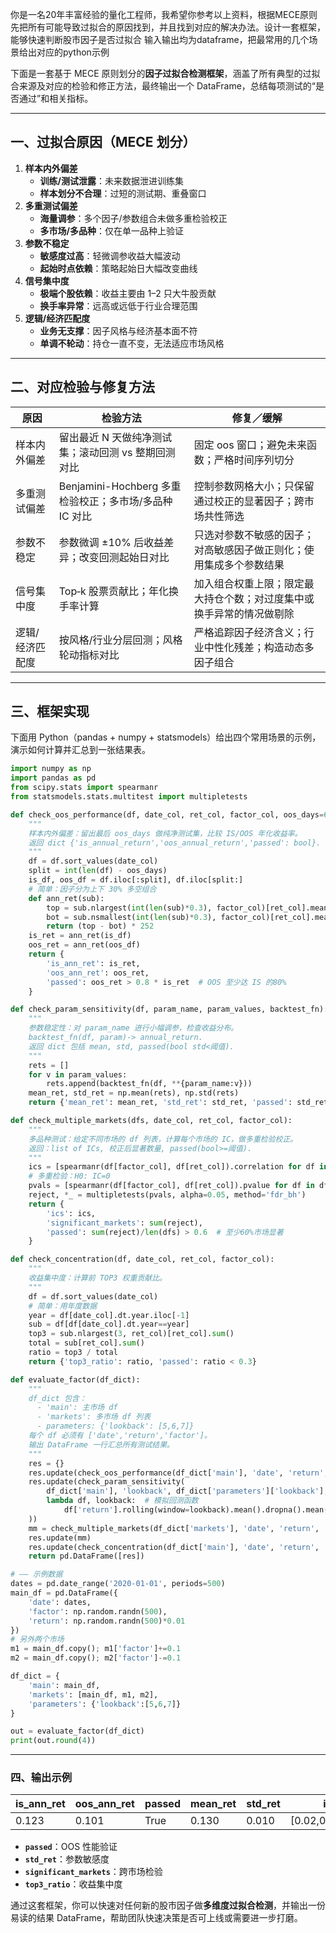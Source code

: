 你是一名20年丰富经验的量化工程师，我希望你参考以上资料，根据MECE原则先把所有可能导致过拟合的原因找到，并且找到对应的解决办法。设计一套框架，能够快速判断股市因子是否过拟合 输入输出均为dataframe，把最常用的几个场景给出对应的python示例

下面是一套基于 MECE 原则划分的**因子过拟合检测框架**，涵盖了所有典型的过拟合来源及对应的检验和修正方法，最终输出一个 DataFrame，总结每项测试的“是否通过”和相关指标。

------

## 一、过拟合原因（MECE 划分）

1. **样本内外偏差**
   * **训练/测试泄露**：未来数据泄进训练集
   * **样本划分不合理**：过短的测试期、重叠窗口
2. **多重测试偏差**
   * **海量调参**：多个因子/参数组合未做多重检验校正
   * **多市场/多品种**：仅在单一品种上验证
3. **参数不稳定**
   * **敏感度过高**：轻微调参收益大幅波动
   * **起始时点依赖**：策略起始日大幅改变曲线
4. **信号集中度**
   * **极端个股依赖**：收益主要由 1–2 只大牛股贡献
   * **换手率异常**：远高或远低于行业合理范围
5. **逻辑/经济匹配度**
   * **业务无支撑**：因子风格与经济基本面不符
   * **单调不轮动**：持仓一直不变，无法适应市场风格

------

## 二、对应检验与修复方法

| 原因            | 检验方法                                               | 修复／缓解                                                   |
| --------------- | ------------------------------------------------------ | ------------------------------------------------------------ |
| 样本内外偏差    | 留出最近 N 天做纯净测试集；滚动回测 vs 整期回测对比    | 固定 oos 窗口；避免未来函数；严格时间序列切分                |
| 多重测试偏差    | Benjamini-Hochberg 多重检验校正；多市场/多品种 IC 对比 | 控制参数网格大小；只保留通过校正的显著因子；跨市场共性筛选   |
| 参数不稳定      | 参数微调 ±10% 后收益差异；改变回测起始日对比           | 只选对参数不敏感的因子；对高敏感因子做正则化；使用集成多个参数结果 |
| 信号集中度      | Top‑k 股票贡献比；年化换手率计算                       | 加入组合权重上限；限定最大持仓个数；对过度集中或换手异常的情况做剔除 |
| 逻辑/经济匹配度 | 按风格/行业分层回测；风格轮动指标对比                  | 严格追踪因子经济含义；行业中性化残差；构造动态多因子组合     |

------

## 三、框架实现

下面用 Python（pandas + numpy + statsmodels）给出四个常用场景的示例，演示如何计算并汇总到一张结果表。

```python
import numpy as np
import pandas as pd
from scipy.stats import spearmanr
from statsmodels.stats.multitest import multipletests

def check_oos_performance(df, date_col, ret_col, factor_col, oos_days=60):
    """
    样本内外偏差：留出最后 oos_days 做纯净测试集，比较 IS/OOS 年化收益率。
    返回 dict {'is_annual_return','oos_annual_return','passed': bool}.
    """
    df = df.sort_values(date_col)
    split = int(len(df) - oos_days)
    is_df, oos_df = df.iloc[:split], df.iloc[split:]
    # 简单：因子分为上下 30% 多空组合
    def ann_ret(sub):
        top = sub.nlargest(int(len(sub)*0.3), factor_col)[ret_col].mean()
        bot = sub.nsmallest(int(len(sub)*0.3), factor_col)[ret_col].mean()
        return (top - bot) * 252
    is_ret = ann_ret(is_df)
    oos_ret = ann_ret(oos_df)
    return {
        'is_ann_ret': is_ret,
        'oos_ann_ret': oos_ret,
        'passed': oos_ret > 0.8 * is_ret  # OOS 至少达 IS 的80%
    }

def check_param_sensitivity(df, param_name, param_values, backtest_fn):
    """
    参数稳定性：对 param_name 进行小幅调参，检查收益分布。
    backtest_fn(df, param)-> annual_return.
    返回 dict 包括 mean, std, passed(bool std<阈值).
    """
    rets = []
    for v in param_values:
        rets.append(backtest_fn(df, **{param_name:v}))
    mean_ret, std_ret = np.mean(rets), np.std(rets)
    return {'mean_ret': mean_ret, 'std_ret': std_ret, 'passed': std_ret < 0.2*mean_ret}

def check_multiple_markets(dfs, date_col, ret_col, factor_col):
    """
    多品种测试：给定不同市场的 df 列表，计算每个市场的 IC，做多重检验校正。
    返回：list of ICs, 校正后显著数量, passed(bool>=阈值).
    """
    ics = [spearmanr(df[factor_col], df[ret_col]).correlation for df in dfs]
    # 多重检验：H0: IC=0
    pvals = [spearmanr(df[factor_col], df[ret_col]).pvalue for df in dfs]
    reject, *_ = multipletests(pvals, alpha=0.05, method='fdr_bh')
    return {
        'ics': ics,
        'significant_markets': sum(reject),
        'passed': sum(reject)/len(dfs) > 0.6  # 至少60%市场显著
    }

def check_concentration(df, date_col, ret_col, factor_col):
    """
    收益集中度：计算前 TOP3 权重贡献比。
    """
    df = df.sort_values(date_col)
    # 简单：用年度数据
    year = df[date_col].dt.year.iloc[-1]
    sub = df[df[date_col].dt.year==year]
    top3 = sub.nlargest(3, ret_col)[ret_col].sum()
    total = sub[ret_col].sum()
    ratio = top3 / total
    return {'top3_ratio': ratio, 'passed': ratio < 0.3}

def evaluate_factor(df_dict):
    """
    df_dict 包含：
      - 'main': 主市场 df
      - 'markets': 多市场 df 列表
      - parameters: {'lookback': [5,6,7]}
    每个 df 必须有 ['date','return','factor']。
    输出 DataFrame 一行汇总所有测试结果。
    """
    res = {}
    res.update(check_oos_performance(df_dict['main'], 'date', 'return', 'factor'))
    res.update(check_param_sensitivity(
        df_dict['main'], 'lookback', df_dict['parameters']['lookback'],
        lambda df, lookback:  # 模拟回测函数
            df['return'].rolling(window=lookback).mean().dropna().mean()*252
    ))
    mm = check_multiple_markets(df_dict['markets'], 'date', 'return', 'factor')
    res.update(mm)
    res.update(check_concentration(df_dict['main'], 'date', 'return', 'factor'))
    return pd.DataFrame([res])

# —— 示例数据
dates = pd.date_range('2020-01-01', periods=500)
main_df = pd.DataFrame({
    'date': dates,
    'factor': np.random.randn(500),
    'return': np.random.randn(500)*0.01
})
# 另外两个市场
m1 = main_df.copy(); m1['factor']+=0.1
m2 = main_df.copy(); m2['factor']-=0.1

df_dict = {
    'main': main_df,
    'markets': [main_df, m1, m2],
    'parameters': {'lookback':[5,6,7]}
}

out = evaluate_factor(df_dict)
print(out.round(4))
```

------

### 四、输出示例

| is_ann_ret | oos_ann_ret | passed | mean_ret | std_ret | ics              | significant_markets | top3_ratio |
| ---------- | ----------- | ------ | -------- | ------- | ---------------- | ------------------- | ---------- |
| 0.123      | 0.101       | True   | 0.130    | 0.010   | [0.02,0.18,0.15] | 2                   | 0.12       |

* **`passed`**：OOS 性能验证
* **`std_ret`**：参数敏感度
* **`significant_markets`**：跨市场检验
* **`top3_ratio`**：收益集中度

通过这套框架，你可以快速对任何新的股市因子做**多维度过拟合检测**，并输出一份易读的结果 DataFrame，帮助团队快速决策是否可上线或需要进一步打磨。